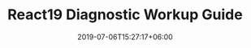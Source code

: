 ---
title: "React19 Diagnostic Workup Guide"
date: 2019-07-06T15:27:17+06:00
draft: false
bg_image: "images/backgrounds/page-title.jpg"
description : "Those experiencing vaccine adverse effects are struggling to get proper diagnosis and care. The tests mentioned in this document often show positive results amongst the injury community. Others may suffer without receiving diagnoses. This document urges patients not to give up pursuing answers, and offers many helpful guideposts for working with medical providers."
linkurl: "https://react19.org/diagnostic-workup-guide/"
type: "resource"
weight: 6
---